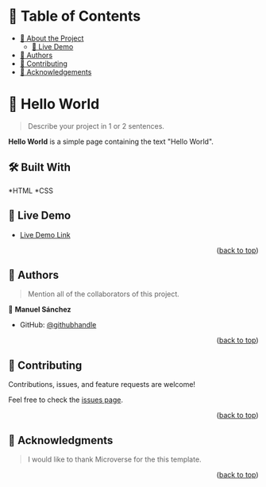<a name="readme-top"></a>

<!--
HOW TO USE:
This is an example of how you may give instructions on setting up your project locally.

Modify this file to match your project and remove sections that don't apply.

REQUIRED SECTIONS:
- Table of Contents
- About the Project
  - Built With
  - Live Demo
- Getting Started
- Authors
- Future Features
- Contributing
- Show your support
- Acknowledgements
- License

OPTIONAL SECTIONS:
- FAQ

After you're finished please remove all the comments and instructions!
-->

<!-- TABLE OF CONTENTS -->

# 📗 Table of Contents

- [📖 About the Project](#about-project)
  - [🚀 Live Demo](#live-demo)
- [👥 Authors](#authors)
- [🤝 Contributing](#contributing)
- [🙏 Acknowledgements](#acknowledgements)

<!-- PROJECT DESCRIPTION -->

# 📖 Hello World <a name="about-project"></a>

> Describe your project in 1 or 2 sentences.

**Hello World** is a simple page containing the text "Hello World".

## 🛠 Built With <a name="built-with"></a>

*HTML
*CSS

<!-- LIVE DEMO -->

## 🚀 Live Demo <a name="live-demo"></a>

- [Live Demo Link](https://luffytaro22.github.io/Hello-world/)

<p align="right">(<a href="#readme-top">back to top</a>)</p>


## 👥 Authors <a name="authors"></a>

> Mention all of the collaborators of this project.

👤 **Manuel Sánchez**

- GitHub: [@githubhandle](https://github.com/Luffytaro22)



<p align="right">(<a href="#readme-top">back to top</a>)</p>


## 🤝 Contributing <a name="contributing"></a>

Contributions, issues, and feature requests are welcome!

Feel free to check the [issues page](../../issues/).

<p align="right">(<a href="#readme-top">back to top</a>)</p>

<!-- SUPPORT -->



## 🙏 Acknowledgments <a name="acknowledgements"></a>

>I would like to thank Microverse for the this template.

<p align="right">(<a href="#readme-top">back to top</a>)</p>

<!-- FAQ (optional) -->


